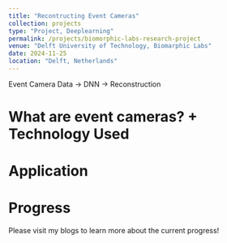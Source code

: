 ```yaml
---
title: "Recontructing Event Cameras"
collection: projects
type: "Project, Deeplearning"
permalink: /projects/biomorphic-labs-research-project
venue: "Delft University of Technology, Biomarphic Labs"
date: 2024-11-25
location: "Delft, Netherlands"
---
```


Event Camera Data -> DNN -> Reconstruction

What are event cameras? + Technology Used
======


Application
======


Progress
======
Please visit my blogs to learn more about the current progress!
